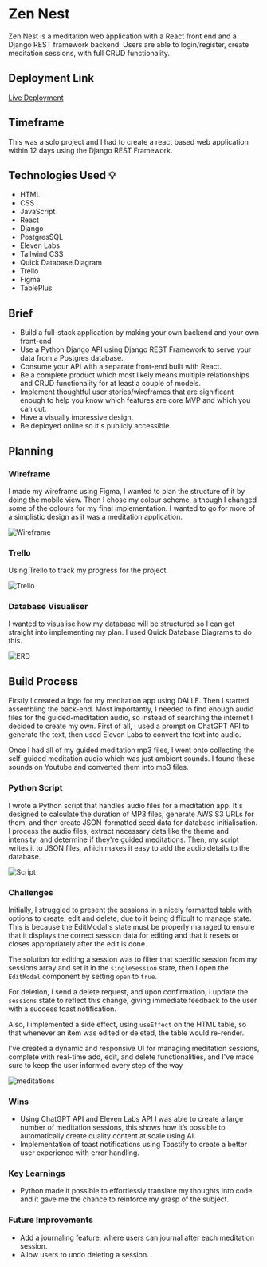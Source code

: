 # Zen Nest

Zen Nest is a meditation web application with a React front end and a Django REST framework backend. Users are able to login/register, create meditation sessions, with full CRUD functionality. 

## Deployment Link
[Live Deployment](https://zen-nest-2f1daef67211.herokuapp.com/register)

## Timeframe
This was a solo project and I had to create a react based web application within 12 days using the Django REST Framework.

## Technologies Used 💡

- HTML
- CSS
- JavaScript
- React
- Django
- PostgresSQL
- Eleven Labs
- Tailwind CSS
- Quick Database Diagram
- Trello
- Figma
- TablePlus

## Brief

- Build a full-stack application by making your own backend and your own front-end
- Use a Python Django API using Django REST Framework to serve your data from a Postgres database.
- Consume your API with a separate front-end built with React.
- Be a complete product which most likely means multiple relationships and CRUD functionality for at least a couple of models.
- Implement thoughtful user stories/wireframes that are significant enough to help you know which features are core MVP and which you can cut.
- Have a visually impressive design.
- Be deployed online so it's publicly accessible.

## Planning

### Wireframe

 I made my wireframe using Figma, I wanted to plan the structure of it by doing the mobile view. Then I chose my colour scheme, although I changed some of the colours for my final implementation. I wanted to go for more of a simplistic design as it was a meditation application.

![Wireframe](/client/src/images/wireframe-project-4.png)

### Trello

Using Trello to track my progress for the project.

![Trello](/client/src/images/trello.png)

### Database Visualiser

I wanted to visualise how my database will be structured so I can get straight into implementing my plan. I used Quick Database Diagrams to do this.

![ERD](/client/src/images/database-diagram.png)

## Build Process

Firstly I created a logo for my meditation app using DALLE. Then I started assembling the back-end. Most importantly, I needed to find enough audio files for the guided-meditation audio, so instead of searching the internet I decided to create my own. First of all, I used a prompt on ChatGPT API to generate the text, then used Eleven Labs to convert the text into audio.

Once I had all of my guided meditation mp3 files, I went onto collecting the self-guided meditation audio which was just ambient sounds. I found these sounds on Youtube and converted them into mp3 files.

### Python Script

I wrote a Python script that handles audio files for a meditation app. It's designed to calculate the duration of MP3 files, generate AWS S3 URLs for them, and then create JSON-formatted seed data for database initialisation. I process the audio files, extract necessary data like the theme and intensity, and determine if they're guided meditations. Then, my script writes it to JSON files, which makes it easy to add the audio details to the database.

![Script](/client/src/images/script.png)

### Challenges

Initially, I struggled to present the sessions in a nicely formatted table with options to create, edit and delete, due to it being difficult to manage state.  This is because the EditModal's state must be properly managed to ensure that it displays the correct session data for editing and that it resets or closes appropriately after the edit is done.

The solution for editing a session was to filter that specific session from my sessions array and set it in the `singleSession` state, then I open the `EditModal` component by setting `open` to `true`. 

For deletion, I send a delete request, and upon confirmation, I update the `sessions` state to reflect this change, giving immediate feedback to the user with a success toast notification.

Also, I implemented a side effect, using `useEffect` on the HTML table, so that whenever an item was edited or deleted, the table would re-render.

I've created a dynamic and responsive UI for managing meditation sessions, complete with real-time add, edit, and delete functionalities, and I've made sure to keep the user informed every step of the way

![meditations](/client/src/images/meditation-sessions.png)

### Wins

- Using ChatGPT API and Eleven Labs API I was able to create a large number of meditation sessions, this shows how it’s possible to automatically create quality content at scale using AI. 
- Implementation of  toast notifications using Toastify to create a better user experience with error handling.

### Key Learnings

- Python made it possible to effortlessly translate my thoughts into code and it gave me the chance to reinforce my grasp of the subject.

### Future Improvements

- Add a journaling feature, where users can journal after each meditation session.
- Allow users to undo deleting a session.


